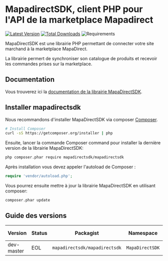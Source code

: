MapadirectSDK, client PHP pour l'API de la marketplace Mapadirect
=======================

[![Latest Version](https://img.shields.io/github/release/202-ecommerce/mapadirectSDK/all.svg?style=flat-square)](https://github.com/202-ecommerce/mapadirectSDK/releases)
[![Total Downloads](https://img.shields.io/packagist/dt/mapadirectsdk/mapadirectsdk.svg?style=flat-square)](https://packagist.org/packages/mapadirectsdk/mapadirectsdk)
![Requirements](https://img.shields.io/packagist/php-v/mapadirectsdk/mapadirectsdk.svg?style=flat-square)


MapaDirectSDK est une librairie PHP permettant de connecter votre site marchand à la
marketplace MapaDirect.

La librairie permert de synchroniser son catalogue de produits et recevoir les commandes prises sur la marketplace.

## Documentation

Vous trouverez ici la [documentation de la librairie MapaDirectSDK](https://docs.202-ecommerce.com/mapadirectsdk/).


## Installer mapadirectsdk

Nous recommandons d'installer MapaDirectSDK via composer [Composer](http://getcomposer.org).

```bash
# Install Composer
curl -sS https://getcomposer.org/installer | php
```

Ensuite, lancer la commande Composer command pour installer la dernière version de la librairie MapaDirectSDK:

```bash
php composer.phar require mapadirectsdk/mapadirectsdk
```

Après installation vous devez appeler l'autoload de Composer :

```php
require 'vendor/autoload.php';
```

Vous pourrez ensuite mettre à jour la librairie MapaDirectSDK en utilisant composer:

 ```bash
composer.phar update
 ```


## Guide des versions

| Version | Status     | Packagist           | Namespace    | Repo                | Doc                | PSR-7 | PHP Version |
|---------|------------|---------------------|--------------|---------------------|---------------------|-------|-------------|
| dev-master     | EOL        | `mapadirectsdk/mapadirectsdk`     | `MapaDirectSDK`     | [master][mapadirectsdk-1-repo] | [master][mapadirectsdk-1-doc] | No    | >= 5.6    |

[mapadirectsdk-1-repo]: https://github.com/202-ecommerce/mapadirectSDK
[mapadirectsdk-1-doc]: https://docs.202-ecommerce.com/mapadirectsdk/
